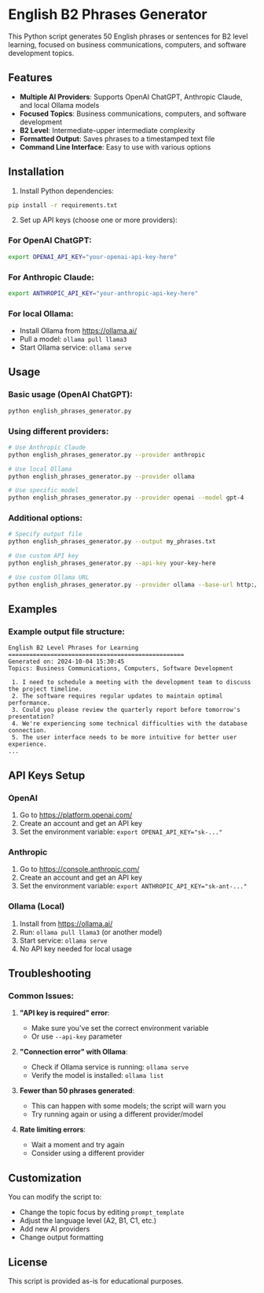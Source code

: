 # English B2 Phrases Generator

This Python script generates 50 English phrases or sentences for B2 level learning, focused on business communications, computers, and software development topics.

## Features

- **Multiple AI Providers**: Supports OpenAI ChatGPT, Anthropic Claude, and local Ollama models
- **Focused Topics**: Business communications, computers, and software development
- **B2 Level**: Intermediate-upper intermediate complexity
- **Formatted Output**: Saves phrases to a timestamped text file
- **Command Line Interface**: Easy to use with various options

## Installation

1. Install Python dependencies:
```bash
pip install -r requirements.txt
```

2. Set up API keys (choose one or more providers):

### For OpenAI ChatGPT:
```bash
export OPENAI_API_KEY="your-openai-api-key-here"
```

### For Anthropic Claude:
```bash
export ANTHROPIC_API_KEY="your-anthropic-api-key-here"
```

### For local Ollama:
- Install Ollama from https://ollama.ai/
- Pull a model: `ollama pull llama3`
- Start Ollama service: `ollama serve`

## Usage

### Basic usage (OpenAI ChatGPT):
```bash
python english_phrases_generator.py
```

### Using different providers:
```bash
# Use Anthropic Claude
python english_phrases_generator.py --provider anthropic

# Use local Ollama
python english_phrases_generator.py --provider ollama

# Use specific model
python english_phrases_generator.py --provider openai --model gpt-4
```

### Additional options:
```bash
# Specify output file
python english_phrases_generator.py --output my_phrases.txt

# Use custom API key
python english_phrases_generator.py --api-key your-key-here

# Use custom Ollama URL
python english_phrases_generator.py --provider ollama --base-url http://localhost:11434
```

## Examples

### Example output file structure:
```
English B2 Level Phrases for Learning
==================================================
Generated on: 2024-10-04 15:30:45
Topics: Business Communications, Computers, Software Development

 1. I need to schedule a meeting with the development team to discuss the project timeline.
 2. The software requires regular updates to maintain optimal performance.
 3. Could you please review the quarterly report before tomorrow's presentation?
 4. We're experiencing some technical difficulties with the database connection.
 5. The user interface needs to be more intuitive for better user experience.
...
```

## API Keys Setup

### OpenAI
1. Go to https://platform.openai.com/
2. Create an account and get an API key
3. Set the environment variable: `export OPENAI_API_KEY="sk-..."`

### Anthropic
1. Go to https://console.anthropic.com/
2. Create an account and get an API key
3. Set the environment variable: `export ANTHROPIC_API_KEY="sk-ant-..."`

### Ollama (Local)
1. Install from https://ollama.ai/
2. Run: `ollama pull llama3` (or another model)
3. Start service: `ollama serve`
4. No API key needed for local usage

## Troubleshooting

### Common Issues:

1. **"API key is required" error**:
   - Make sure you've set the correct environment variable
   - Or use `--api-key` parameter

2. **"Connection error" with Ollama**:
   - Check if Ollama service is running: `ollama serve`
   - Verify the model is installed: `ollama list`

3. **Fewer than 50 phrases generated**:
   - This can happen with some models; the script will warn you
   - Try running again or using a different provider/model

4. **Rate limiting errors**:
   - Wait a moment and try again
   - Consider using a different provider

## Customization

You can modify the script to:
- Change the topic focus by editing `prompt_template`
- Adjust the language level (A2, B1, C1, etc.)
- Add new AI providers
- Change output formatting

## License


This script is provided as-is for educational purposes.